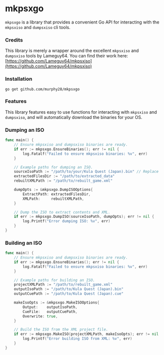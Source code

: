 # mkpsxgo
`mkpsxgo` is a library that provides a convenient Go API for interacting with the `mkpsxiso` and `dumpsxiso` cli tools.

### Credits
This library is merely a wrapper around the excellent `mkpsxiso` and `dumpsxiso` tools by Lameguy64. You can find their work here: [https://github.com/Lameguy64/mkpsxiso](https://github.com/Lameguy64/mkpsxiso)

### Installation
``go get github.com/murphy28/mkpsxgo``

### Features
This library features easy to use functions for interacting with `mkpsxiso` and `dumpsxiso`, and will automatically download the binaries for your OS.

### Dumping an ISO

```go
func main() {
	// Ensure mkpsxiso and dumpsxiso binaries are ready.
	if err := mkpsxgo.EnsureBinaries(); err != nil {
		log.Fatalf("Failed to ensure mkpsxiso binaries: %v", err)
	}

	// Example paths for dumping an ISO.
	sourceIsoPath := "/path/to/your/Kula Quest (Japan).bin" // Replace with your actual ISO path
	extractedFilesDir := "/path/to/extracted_data"
	rebuiltXMLPath := "/path/to/rebuilt_game.xml"

	dumpOpts := &mkpsxgo.DumpISOOptions{
		ExtractPath: extractedFilesDir,
		XMLPath:     rebuiltXMLPath,
	}

	// Dump the ISO to extract contents and XML.
	if err := mkpsxgo.DumpISO(sourceIsoPath, dumpOpts); err != nil {
		log.Printf("Error dumping ISO: %v", err)
	}
}
```

### Building an ISO

```go
func main() {
	// Ensure mkpsxiso and dumpsxiso binaries are ready.
	if err := mkpsxgo.EnsureBinaries(); err != nil {
		log.Fatalf("Failed to ensure mkpsxiso binaries: %v", err)
	}

	// Example paths for building an ISO.
	projectXMLPath := "/path/to/rebuilt_game.xml"
	outputIsoPath := "/path/to/Kula Quest (Japan).bin"
	outputCuePath := "/path/to/Kula Quest (Japan).cue"

	makeIsoOpts := &mkpsxgo.MakeISOOptions{
		Output:    outputIsoPath,
		CueFile:   outputCuePath,
		Overwrite: true,
	}

	// Build the ISO from the XML project file.
	if err := mkpsxgo.MakeISO(projectXMLPath, makeIsoOpts); err != nil {
		log.Printf("Error building ISO from XML: %v", err)
	}
}
```